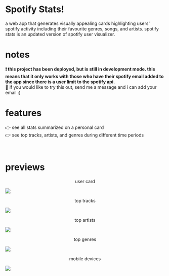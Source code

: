 # Spotify Stats!
a web app that generates visually appealing cards highlighting users' spotify activity including their favourite genres, songs, and artists. spotify stats is an updated version of spotify user visualizer.
# notes
<b>
❗ this project has been deployed, but is still in development mode. this means that it only works with those who have their
spotify email added to the app since there is a user limit to the spotify api.</b> 
<br>
🤠 if you would like to try this out, send me a message and i can add your email :)

# features
<p>
👉 see all stats summarized on a personal card<br>
👉 see top tracks, artists, and genres during different time periods
</p>
<br>

# previews
<p align="center">user card</p>
<img src="https://github.com/ptktran/spotifystats/assets/39758539/0e9c69ac-34e1-4b52-b96a-9646ed1a2851">

<p align="center">top tracks</p>
<img src="https://github.com/ptktran/spotifystats/assets/39758539/6cc8a54b-6c73-4d3f-8a97-67c0f22cd848">

<p align="center">top artists</p>
<img src="https://github.com/ptktran/spotifystats/assets/39758539/a814c162-ad00-4dac-8569-4df2d145ca73">

<p align="center">top genres</p>
<img src="https://github.com/ptktran/spotifystats/assets/39758539/27872578-5e5d-4e8f-8032-2de604dac015">

<p align="center">mobile devices</p>
<img src="https://github.com/ptktran/spotifystats/assets/39758539/0d805fd3-fbec-4303-bcf2-34d526ed9ed3">

